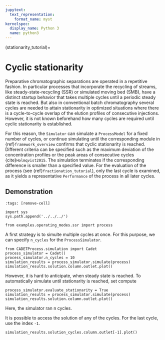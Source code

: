 ```yaml
---
jupytext:
  text_representation:
    format_name: myst
kernelspec:
  display_name: Python 3
  name: python3
---
```


(stationarity_tutorial)=
# Cyclic stationarity
Preparative chromatographic separations are operated in a repetitive fashion.
In particular processes that incorporate the recycling of streams, like steady-state-recycling (SSR) or simulated moving bed (SMB), have a distinct startup behavior that takes multiple cycles until a periodic steady state is reached.
But also in conventional batch chromatography several cycles are needed to attain stationarity in optimized situations where there is a cycle-to-cycle overlap of the elution profiles of consecutive injections.
However, it is not known beforehand how many cycles are required until cyclic stationarity is established.

For this reason, the `Simulator` can simulate a `ProcessModel` for a fixed number of cycles, or continue simulating until the corresponding module in {ref}`framework_overview` confirms that cyclic stationarity is reached.
Different criteria can be specified such as the maximum deviation of the concentration profiles or the peak areas of consecutive cycles {cite}`Holmqvist2015`.
The simulation terminates if the corresponding difference is smaller than a specified value.
For the evaluation of the process (see {ref}`fractionation_tutorial`), only the last cycle is examined, as it yields a representative `Performance` of the process in all later cycles.

## Demonstration
<!-- To demonstrate this, a SSR process is considered (see {ref}`ssr`.) -->
```{code-cell} ipython3
:tags: [remove-cell]

import sys
sys.path.append('../../../')

from examples.operating_modes.ssr import process
```

A first strategy is to simulte multiple cycles at once.
For this purpose, we can specify `n_cycles` for the `ProcessSimulator`.

```{code-cell} ipython3
from CADETProcess.simulation import Cadet
process_simulator = Cadet()
process_simulator.n_cycles = 10
simulation_results = process_simulator.simulate(process)
simulation_results.solution.column.outlet.plot()
```
However, it is hard to anticipate, when steady state is reached.
To automatically simulate until stationarity is reached, set compute

```{code-cell} ipython3
process_simulator.evaluate_stationarity = True
simulation_results = process_simulator.simulate(process)
simulation_results.solution.column.outlet.plot()
```
Here, the simulator ran n cycles.

It is possible to access the solution of any of the cycles.
For the last cycle, use the index `-1`.

```{code-cell} ipython3
simulation_results.solution_cycles.column.outlet[-1].plot()
```

